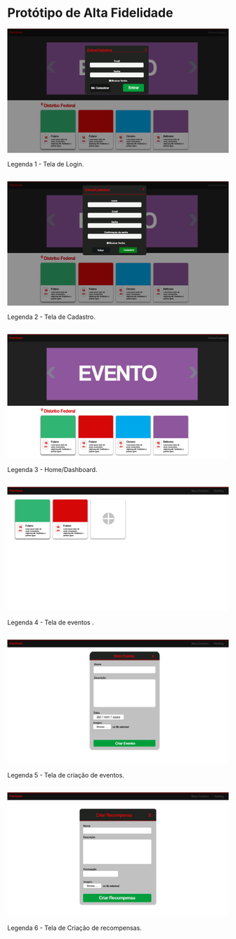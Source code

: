 <h1> Protótipo de Alta Fidelidade </h1>
<img src="images/ProtAltaf-Login.png"/>
<p>Legenda 1 - Tela de Login.</p>
<br>

<img src="images/ProtAltaf-Registro.png"/>
<p>Legenda 2 - Tela de Cadastro.</p>
<br>

<img src="images/ProtAltaf-DashBoard_home.png"/>
<p>Legenda 3 - Home/Dashboard.</p>
<br>

<img src="images/ProtAltaf-Eventos.png"/>
<p>Legenda 4 - Tela de eventos .</p>
<br>

<img src="images/ProtAltaf-Criar eventos.png"/>
<p>Legenda 5 - Tela de criação de eventos.</p>
<br>

<img src="images/ProtAltaf-Criar reward.jpg"/>
<p>Legenda 6 - Tela de Criação de recompensas.</p>
<br>